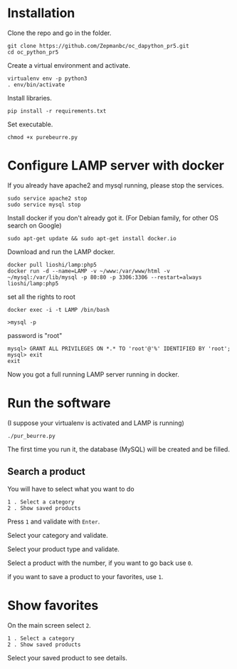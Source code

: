 # Installation

Clone the repo and go in the folder.

    git clone https://github.com/Zepmanbc/oc_dapython_pr5.git
    cd oc_python_pr5

Create a virtual environment and activate.

    virtualenv env -p python3
    . env/bin/activate

Install libraries.

    pip install -r requirements.txt

Set executable.

    chmod +x purebeurre.py

# Configure LAMP server with docker

If you already have apache2 and mysql running, please stop the services.

    sudo service apache2 stop
    sudo service mysql stop

Install docker if you don't already got it. (For Debian family, for other OS search on Google)

    sudo apt-get update && sudo apt-get install docker.io

Download and run the LAMP docker.

    docker pull lioshi/lamp:php5
    docker run -d --name=LAMP -v ~/www:/var/www/html -v ~/mysql:/var/lib/mysql -p 80:80 -p 3306:3306 --restart=always lioshi/lamp:php5

set all the rights to root

    docker exec -i -t LAMP /bin/bash 

    >mysql -p

password is "root"

    mysql> GRANT ALL PRIVILEGES ON *.* TO 'root'@'%' IDENTIFIED BY 'root';
    mysql> exit
    exit

Now you got a full running LAMP server running in docker.

# Run the software

(I suppose your virtualenv is activated and LAMP is running)

    ./pur_beurre.py

The first time you run it, the database (MySQL) will be created and be filled.

## Search a product

You will have to select what you want to do

    1 . Select a category
    2 . Show saved products

Press `1` and validate with `Enter`.

Select your category and validate.

Select your product type and validate.

Select a product with the number, if you want to go back use `0`.

if you want to save a product to your favorites, use `1`.

# Show favorites

On the main screen select `2`.

    1 . Select a category
    2 . Show saved products

Select your saved product to see details.
